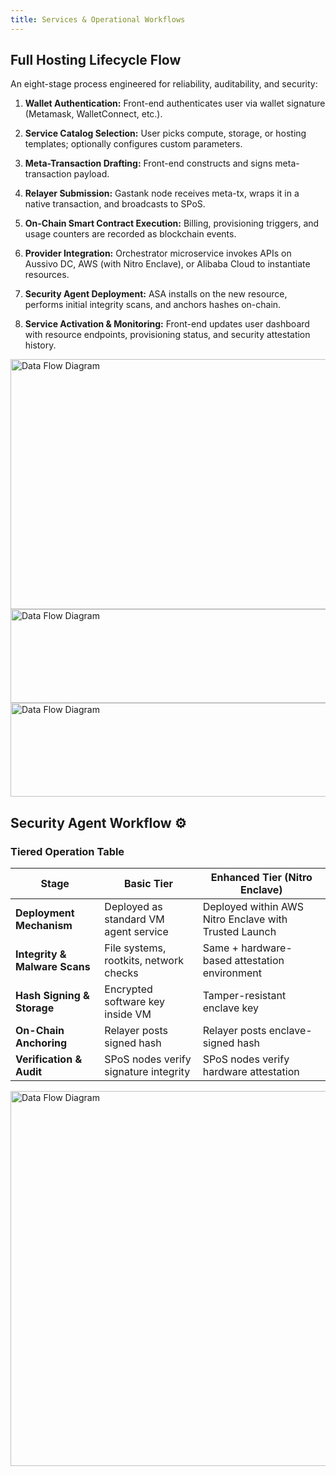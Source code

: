 ```yaml
---
title: Services & Operational Workflows
---
```


## Full Hosting Lifecycle Flow

An eight-stage process engineered for reliability, auditability, and security:

1. **Wallet Authentication:** Front-end authenticates user via wallet signature (Metamask, WalletConnect, etc.).

2. **Service Catalog Selection:** User picks compute, storage, or hosting templates; optionally configures custom parameters.

3. **Meta-Transaction Drafting:** Front-end constructs and signs meta-transaction payload.

4. **Relayer Submission:** Gastank node receives meta-tx, wraps it in a native transaction, and broadcasts to SPoS.

5. **On-Chain Smart Contract Execution:** Billing, provisioning triggers, and usage counters are recorded as blockchain events.

6. **Provider Integration:** Orchestrator microservice invokes APIs on Aussivo DC, AWS (with Nitro Enclave), or Alibaba Cloud to instantiate resources.

7. **Security Agent Deployment:** ASA installs on the new resource, performs initial integrity scans, and anchors hashes on-chain.

8. **Service Activation & Monitoring:** Front-end updates user dashboard with resource endpoints, provisioning status, and security attestation history.

<img src="/img/full-hosting1.png" alt="Data Flow Diagram" width="1000" height="400" />
<img src="/img/full-hosting2.png" alt="Data Flow Diagram" width="1000" height="150" />
<img src="/img/full-hosting3.png" alt="Data Flow Diagram" width="1000" height="150" />

## Security Agent Workflow ⚙️

### Tiered Operation Table

| **Stage**                | **Basic Tier**                                           | **Enhanced Tier (Nitro Enclave)**                             |
|--------------------------|----------------------------------------------------------|---------------------------------------------------------------|
| **Deployment Mechanism** | Deployed as standard VM agent service                    | Deployed within AWS Nitro Enclave with Trusted Launch         |
| **Integrity & Malware Scans** | File systems, rootkits, network checks              | Same + hardware-based attestation environment                 |
| **Hash Signing & Storage** | Encrypted software key inside VM                      | Tamper-resistant enclave key                                  |
| **On-Chain Anchoring**   | Relayer posts signed hash                                | Relayer posts enclave-signed hash                             |
| **Verification & Audit** | SPoS nodes verify signature integrity                    | SPoS nodes verify hardware attestation                        |

<img src="/img/security_agent.png" alt="Data Flow Diagram" width="800" height="600" />